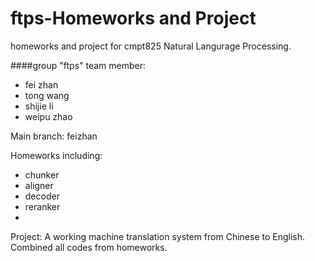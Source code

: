 ftps-Homeworks and Project 
========

homeworks and project for cmpt825 Natural Langurage Processing.

####group "ftps" 
team member:

* fei zhan
* tong wang
* shijie li
* weipu zhao


Main branch: feizhan

Homeworks including:
* chunker
* aligner
* decoder
* reranker
* 

Project: A working machine translation system from Chinese to English. Combined all codes from homeworks. 
